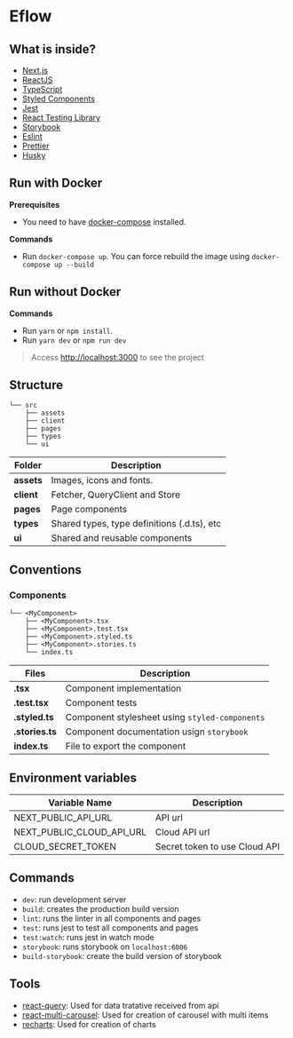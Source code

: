 # Eflow

## What is inside?

- [Next.js](https://nextjs.org/)
- [ReactJS](https://reactjs.org/)
- [TypeScript](https://www.typescriptlang.org/)
- [Styled Components](https://styled-components.com/)
- [Jest](https://jestjs.io/)
- [React Testing Library](https://testing-library.com/docs/react-testing-library/intro)
- [Storybook](https://storybook.js.org/)
- [Eslint](https://eslint.org/)
- [Prettier](https://prettier.io/)
- [Husky](https://github.com/typicode/husky)

## Run with Docker

**Prerequisites**

- You need to have [docker-compose](https://docs.docker.com/compose/install/) installed.

**Commands**

- Run `docker-compose up`. You can force rebuild the image using `docker-compose up --build`

## Run without Docker

**Commands**

- Run `yarn` or `npm install`.
- Run `yarn dev` or `npm run dev`

> Access [http://localhost:3000](http://localhost:3000) to see the project

## Structure

```
└── src
    ├── assets
    ├── client
    ├── pages
    ├── types
    └── ui
```

| Folder     | Description                                 |
| ---------- | ------------------------------------------- |
| **assets** | Images, icons and fonts.                    |
| **client** | Fetcher, QueryClient and Store              |
| **pages**  | Page components                             |
| **types**  | Shared types, type definitions (.d.ts), etc |
| **ui**     | Shared and reusable components              |

## Conventions

### Components

```
└── <MyComponent>
    ├── <MyComponent>.tsx
    ├── <MyComponent>.test.tsx
    ├── <MyComponent>.styled.ts
    ├── <MyComponent>.stories.ts
    └── index.ts

```

| Files           | Description                                    |
| --------------- | ---------------------------------------------- |
| **.tsx**        | Component implementation                       |
| **.test.tsx**   | Component tests                                |
| **.styled.ts**  | Component stylesheet using `styled-components` |
| **.stories.ts** | Component documentation usign `storybook`      |
| **index.ts**    | File to export the component                   |

## Environment variables

| Variable Name             | Description                   |
| ------------------------- | ----------------------------- |
| NEXT_PUBLIC_API_URL       | API url                       |
| NEXT_PUBLIC_CLOUD_API_URL | Cloud API url                 |
| CLOUD_SECRET_TOKEN        | Secret token to use Cloud API |

## Commands

- `dev`: run development server
- `build`: creates the production build version
- `lint`: runs the linter in all components and pages
- `test`: runs jest to test all components and pages
- `test:watch`: runs jest in watch mode
- `storybook`: runs storybook on `localhost:6006`
- `build-storybook`: create the build version of storybook

## Tools

- [react-query](https://react-query.tanstack.com/overview): Used for data tratative received from api
- [react-multi-carousel](https://github.com/YIZHUANG/react-multi-carousel): Used for creation of carousel with multi items
- [recharts](https://recharts.org/en-US/): Used for creation of charts
